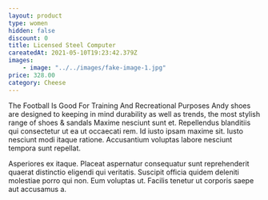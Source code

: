 ```yaml
---
layout: product
type: women
hidden: false
discount: 0
title: Licensed Steel Computer
careatedAt: 2021-05-10T19:23:42.379Z
images:
    - image: "../../images/fake-image-1.jpg"
price: 328.00
category: Cheese
---
```

The Football Is Good For Training And Recreational Purposes
Andy shoes are designed to keeping in mind durability as well as trends, the most stylish range of shoes & sandals
Maxime nesciunt sunt et. Repellendus blanditiis qui consectetur ut ea ut occaecati rem. Id iusto ipsam maxime sit. Iusto nesciunt modi itaque ratione. Accusantium voluptas labore nesciunt tempora sunt repellat.
 Asperiores ex itaque. Placeat aspernatur consequatur sunt reprehenderit quaerat distinctio eligendi qui veritatis. Suscipit officia quidem deleniti molestiae porro qui non. Eum voluptas ut. Facilis tenetur ut corporis saepe aut accusamus a.
